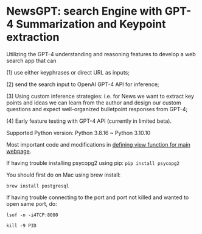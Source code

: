 # NewsGPT: search Engine with GPT-4 Summarization and Keypoint extraction

Utilizing the GPT-4 understanding and reasoning features to develop a web search app that can 

(1) use either keyphrases or direct URL as inputs;

(2) send the search input to OpenAI GPT-4 API for inference;

(3) Using custom inference strategies: i.e. for News we want to extract key points and ideas we can learn from the author and design our custom questions and expect well-organized bulletpoint responses from GPT-4;

(4) Early feature testing with GPT-4 API (currently in limited beta).

Supported Python version: Python 3.8.16 ~ Python 3.10.10


Most important code and modifications in [defining view function for main webpage](https://github.com/jerryzhao173985/NewsGPT-search/blob/main/search/views.py).

If having trouble installing psycopg2 using pip: ```pip install psycopg2```

You should first do on Mac using brew install:

```brew install postgresql```

If having trouble connecting to the port and port not killed and wanted to open same port, do:

```lsof -n -i4TCP:8080```


```kill -9 PID```
